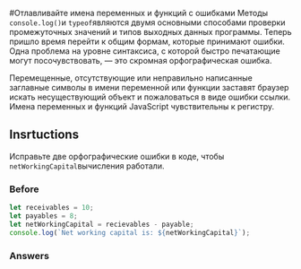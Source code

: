 #Отлавливайте имена переменных и функций с ошибками
Методы `console.log()`и `typeof`являются двумя основными способами проверки промежуточных значений и типов выходных данных программы. Теперь пришло время перейти к общим формам, которые принимают ошибки. Одна проблема на уровне синтаксиса, с которой быстро печатающие могут посочувствовать, — это скромная орфографическая ошибка.

Перемещенные, отсутствующие или неправильно написанные заглавные символы в имени переменной или функции заставят браузер искать несуществующий объект и пожаловаться в виде ошибки ссылки. Имена переменных и функций JavaScript чувствительны к регистру.
## Insrtuctions
Исправьте две орфографические ошибки в коде, чтобы `netWorkingCapital`вычисления работали.
### Before
```javascript
let receivables = 10;
let payables = 8;
let netWorkingCapital = recievables - payable;
console.log(`Net working capital is: ${netWorkingCapital}`);
```

### Answers
```javascript

```
